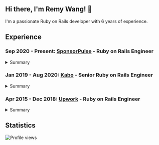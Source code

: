 ## Hi there, I'm Remy Wang! 👋

I'm a passionate Ruby on Rails developer with 6 years of experience.

## Experience

### Sep 2020 - Present: [SponsorPulse](https://sponsorpulseimi.com) - Ruby on Rails Engineer

<details>
  <summary>Summary</summary>
  I had an opportunity to work on small teams to develop the products and features to make SponsorPulse Operate. I worked collaboratively with the product development team in designing new features and enhancing the current product.
  
  <details>
    <summary>Tech Stack</summary>
    <ul>
      <li>
        <a href="https://github.com/ruby">
          <img src="https://avatars.githubusercontent.com/u/210414?s=20&v=4" /> Ruby
        </a>
      </li>
      <li>
        <a href="https://github.com/rails">
          <img src="https://avatars.githubusercontent.com/u/4223?s=20&v=4" /> Rails
        </a>
      </li>
      <li>
        <a href="https://github.com/facebook/react">
          <img src="https://avatars.githubusercontent.com/u/6412038?s=20&v=4" /> ReactJS
        </a>
      </li>
      <li>
        <a href="https://github.com/postgres">
          <img src="https://avatars.githubusercontent.com/u/177543?s=20&v=4" /> PostgreSQL
        </a>
      </li>
      <li>
        <a href="https://github.com/redis">
          <img src="https://avatars.githubusercontent.com/u/1529926?s=20&v=4" /> Redis
        </a>
      </li>
      <li>
        <a href="https://github.com/memcached">
          <img src="https://avatars.githubusercontent.com/u/41836?s=20&v=4" /> memcached
        </a>
      </li>
      <li>
        <a href="https://github.com/elastic">
          <img src="https://avatars.githubusercontent.com/u/6764390?s=20&v=4" /> ElasticSearch
        </a>
      </li>
      <li>
        <a href="https://github.com/webpack">
          <img src="https://avatars.githubusercontent.com/u/2105791?s=20&v=4" /> webpack
        </a>
      </li>
      <li>
        <a href="https://github.com/webflow">
          <img src="https://avatars.githubusercontent.com/u/1229663?s=20&v=4" /> Webflow
        </a>
      </li>
    </ul>
  </details>
  
  <details>
    <summary>Platform</summary>
    <ul>
      <li>
        <a href="https://github.com/docker">
          <img src="https://avatars.githubusercontent.com/u/5429470?s=20&v=4" /> Docker
        </a>
      </li>
      <li>
        <a href="https://github.com/heroku">
          <img src="https://avatars.githubusercontent.com/u/23211?s=20&v=4" /> Heroku
        </a>
      </li>
      <li>
        <a href="https://github.com/aws">
          <img src="https://avatars.githubusercontent.com/u/2232217?s=20&v=4" /> AWS
        </a>
      </li>
      <li>
        <a href="https://github.com/azure">
          <img src="https://avatars.githubusercontent.com/u/6844498?s=20&v=4" /> Azure
        </a>
      </li>
      </ul>
  </details>
  
  <details>
    <summary>Telemetry</summary>
    <ul>
      <li>
        <a href="https://github.com/fullstorydev">
          <img src="https://avatars.githubusercontent.com/u/33756472?s=20&v=4" /> FullStory
        </a>
      </li>
      <li>
        <a href="https://github.com/sentry">
          <img src="https://avatars.githubusercontent.com/u/1396951?s=20&v=4" /> Sentry
        </a>
      </li>
      <li>
        <a href="https://github.com/logdna">
          <img src="https://avatars.githubusercontent.com/u/17461937?s=20&v=4" /> LogDNA
        </a>
      </li>
    </ul>
  </details>
  
  <details>
    <summary>Integrations</summary>
    <ul>
      <li>
        <a href="https://github.com/googleanalytics">
          <img src="https://avatars.githubusercontent.com/u/4327788?s=20&v=4" /> Google Analytics
        </a>
      </li>
      <li>
        <a href="https://github.com/amplitude">
          <img src="https://avatars.githubusercontent.com/u/2291562?s=20&v=4" /> Amplitude Analytics
        </a>
      </li>
      <li>
        <a href="https://github.com/segmentio">
          <img src="https://avatars.githubusercontent.com/u/819518?s=20&v=4" /> Segment
        </a>
      </li>
      <li>
        <a href="https://github.com/hubspot">
          <img src="https://avatars.githubusercontent.com/u/326419?s=20&v=4" /> HubSpot
        </a>
      </li>
      <li>
        <a href="https://github.com/twilio">
          <img src="https://avatars.githubusercontent.com/u/109142?s=20&v=4" /> Twilio
        </a>
      </li>
      <li>
        <a href="https://github.com/stripe">
          <img src="https://avatars.githubusercontent.com/u/856813?s=20&v=4" /> Stripe
        </a>
      </li>
    </ul>
  </details>
</details>

### Jan 2019 - Aug 2020: [Kabo](https://www.kabo.co) - Senior Ruby on Rails Engineer

<details>
  <summary>Summary</summary>
  I worked on full-cycle product development and influence the team's standards for high-quality code, testing, and patterns. I fully participate in agile rituals drawing from experience to find best practices with the team.
  
  <details>
    <summary>Tech Stack</summary>
      <ul>
        <li>
          <a href="https://github.com/ruby">
            <img src="https://avatars.githubusercontent.com/u/210414?s=20&v=4" /> Ruby
          </a>
        </li>
        <li>
          <a href="https://github.com/rails">
            <img src="https://avatars.githubusercontent.com/u/4223?s=20&v=4" /> Rails
          </a>
        </li>
        <li>
          <a href="https://github.com/postgres">
            <img src="https://avatars.githubusercontent.com/u/177543?s=20&v=4" /> PostgreSQL
          </a>
        </li>
        <li>
          <a href="https://github.com/redis">
            <img src="https://avatars.githubusercontent.com/u/1529926?s=20&v=4" /> Redis
          </a>
        </li>
        <li>
          <a href="https://github.com/hotwired/">
            <img src="https://avatars.githubusercontent.com/u/75388917?s=20&v=4" /> Hotwire
          </a>
        </li>
        <li>
          <a href="https://github.com/webflow">
            <img src="https://avatars.githubusercontent.com/u/1229663?s=20&v=4" /> Webflow
          </a>
        </li>
      </ul>
  </details>
  
  <details>
    <summary>Platform</summary>
      <ul>
        <li>
          <a href="https://github.com/kubernetes">
            <img src="https://avatars.githubusercontent.com/u/13629408?s=20&v=4" /> Kubernetes
          </a>
        </li>
        <li>
          <a href="https://github.com/heroku">
            <img src="https://avatars.githubusercontent.com/u/23211?s=20&v=4" /> Heroku
          </a>
        </li>
        <li>
          <a href="https://github.com/aws">
            <img src="https://avatars.githubusercontent.com/u/2232217?s=20&v=4" /> AWS
          </a>
        </li>
      </ul>
  </details>
  
  <details>
    <summary>Telemetry</summary>
      <ul>
        <li>
          <a href="https://github.com/microsoft/clarity">
            <img src="https://avatars.githubusercontent.com/u/6154722?s=20&v=4" /> Microsoft Clarity
          </a>
        </li>
        <li>
          <a href="https://github.com/sentry">
            <img src="https://avatars.githubusercontent.com/u/1396951?s=20&v=4" /> Sentry
          </a>
        </li>
        <li>
          <a href="https://github.com/datadog">
            <img src="https://avatars.githubusercontent.com/u/365230?s=20&v=4" /> DataDog
          </a>
        </li>
        <li>
          <a href="https://github.com/logdna">
            <img src="https://avatars.githubusercontent.com/u/17461937?s=20&v=4" /> LogDNA
          </a>
        </li>
      </ul>
  </details>
  
  <details>
    <summary>Integrations</summary>
      <ul>
        <li>
          <a href="https://github.com/chargebee">
            <img src="https://avatars.githubusercontent.com/u/539100?s=20&v=4" /> ChargeBee
          </a>
        </li>
        <li>
          <a href="https://github.com/facebook">
            <img src="https://avatars.githubusercontent.com/u/69631?s=20&v=4" /> Facebook
          </a>
        </li>
        <li>
          <a href="https://github.com/twitter">
            <img src="https://avatars.githubusercontent.com/u/50278?s=20&v=4" /> Twitter
          </a>
        </li>
        <li>
          <a href="https://github.com/googleanalytics">
            <img src="https://avatars.githubusercontent.com/u/4327788?s=20&v=4" /> Google Analytics
          </a>
        </li>
      </ul>
  </details>
</details>

### Apr 2015 - Dec 2018: [Upwork](https://upwork.com) - Ruby on Rails Engineer

<details>
  <summary>Summary</summary>
  I started my web development career as a freelancer on Upwork. I built several applications from small scale to large scale in various industries including eCommerce, healthcare,  travel.

  <details>
    <summary>Tech Stack</summary>
      <ul>
        <li>
          <a href="https://github.com/ruby">
            <img src="https://avatars.githubusercontent.com/u/210414?s=20&v=4" /> Ruby
          </a>
        </li>
        <li>
          <a href="https://github.com/rails">
            <img src="https://avatars.githubusercontent.com/u/4223?s=20&v=4" /> Rails
          </a>
        </li>
        <li>
          <a href="https://github.com/php">
            <img src="https://avatars.githubusercontent.com/u/25158?s=20&v=4" /> PHP
          </a>
        </li>
        <li>
          <a href="https://github.com/laravel">
            <img src="https://avatars.githubusercontent.com/u/958072?s=20&v=4" /> Laravel
          </a>
        </li>
        <li>
          <a href="https://github.com/nodejs">
            <img src="https://avatars.githubusercontent.com/u/9950313?s=20&v=4" /> NodeJS
          </a>
        </li>
        <li>
          <a href="https://github.com/facebook/react">
            <img src="https://avatars.githubusercontent.com/u/6412038?s=20&v=4" /> ReactJS
          </a>
        </li>
        <li>
          <a href="https://github.com/vuejs">
            <img src="https://avatars.githubusercontent.com/u/6128107?s=20&v=4" /> VueJS
          </a>
        </li>
        <li>
          <a href="https://github.com/angular">
            <img src="https://avatars.githubusercontent.com/u/139426?s=20&v=4" /> AngularJS
          </a>
        </li>
        <li>
          <a href="https://github.com/golang">
            <img src="https://avatars.githubusercontent.com/u/4314092?s=20&v=4" /> GoLang
          </a>
        </li>
        <li>
          <a href="https://github.com/postgres">
            <img src="https://avatars.githubusercontent.com/u/177543?s=20&v=4" /> PostgreSQL
          </a>
        </li>
        <li>
          <a href="https://github.com/mysql">
            <img src="https://avatars.githubusercontent.com/u/2452804?s=20&v=4" /> MySQL
          </a>
        </li>
        <li>
          <a href="https://github.com/apache">
            <img src="https://avatars.githubusercontent.com/u/47359?s=20&v=4" /> CassandraDB
          </a>
        </li>
        <li>
          <a href="https://github.com/redis">
            <img src="https://avatars.githubusercontent.com/u/1529926?s=20&v=4" /> Redis
          </a>
        </li>
      </ul>
  </details>
  
  <details>
    <summary>Platform</summary>
      <ul>
        <li>
          <a href="https://github.com/kubernetes">
            <img src="https://avatars.githubusercontent.com/u/13629408?s=20&v=4" /> Kubernetes
          </a>
        </li>
        <li>
          <a href="https://github.com/heroku">
            <img src="https://avatars.githubusercontent.com/u/23211?s=20&v=4" /> Heroku
          </a>
        </li>
        <li>
          <a href="https://github.com/aws">
            <img src="https://avatars.githubusercontent.com/u/2232217?s=20&v=4" /> AWS
          </a>
        </li>
        <li>
          <a href="https://github.com/googlecloudplatform">
            <img src="https://avatars.githubusercontent.com/u/2810941?s=20&v=4" /> Google Cloud Platform
          </a>
        </li>
        <li>
          <a href="https://github.com/jenkinsci">
            <img src="https://avatars.githubusercontent.com/u/107424?s=20&v=4" /> Jenkins
          </a>
        </li>
        <li>
          <a href="https://github.com/atlassian">
            <img src="https://avatars.githubusercontent.com/u/168166?s=20&v=4" /> Bamboo
          </a>
        </li>
      </ul>
  </details>
  
  <details>
    <summary>Telemetry</summary>
      <ul>
        <li>
          <a href="https://github.com/newrelic">
            <img src="https://avatars.githubusercontent.com/u/31739?s=20&v=4" /> NewRelic
          </a>
        </li>
        <li>
          <a href="https://github.com/victorops">
            <img src="https://avatars.githubusercontent.com/u/3174283?s=20&v=4" /> VictorOps
          </a>
        </li>
        <li>
          <a href="https://github.com/sumologic">
            <img src="https://avatars.githubusercontent.com/u/963817?s=20&v=4" /> SumoLogic
          </a>
        </li>
      </ul>
  </details>
  
  <details>
    <summary>Integrations</summary>
      <ul>
        <li>
          <a href="https://github.com/twilio">
            <img src="https://avatars.githubusercontent.com/u/109142?s=20&v=4" /> Twilio
          </a>
        </li>
        <li>
          <a href="https://github.com/zapier">
            <img src="https://avatars.githubusercontent.com/u/1261889?s=20&v=4" /> Zapier
          </a>
        </li>
        <li>
          <a href="https://github.com/kickserv">
            <img src="https://avatars.githubusercontent.com/u/155533?s=20&v=4" /> Kickserv
          </a>
        </li>
      </ul>
  </details>
</details>

## Statistics
![Profile views](https://gpvc.arturio.dev/remy727)